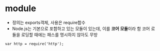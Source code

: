 # module
- 정의는 exports객체, 사용은 require함수
- Node.js는 기본으로 포함하고 있는 모듈이 있는데, 이를 **코어 모듈**이라 함
코어 로듈을 로딩할 때에는 패스를 명시하지 않아도 무방
```node
var http = require('http');
```
